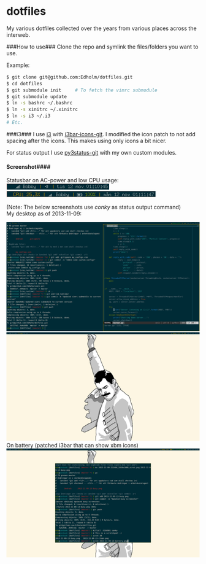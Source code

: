 dotfiles
========
My various dotfiles collected over the years from various places across the interweb.

###How to use###
Clone the repo and symlink the files/folders you want to use.

Example:

 ```bash
$ git clone git@github.com:Edholm/dotfiles.git  
$ cd dotfiles  
$ git submodule init     # To fetch the vimrc submodule
$ git submodule update
$ ln -s bashrc ~/.bashrc
$ ln -s xinitrc ~/.xinitrc
$ ln -s i3 ~/.i3
# Etc.
```

###i3###
I use [i3](https://www.archlinux.org/packages/community/x86_64/i3-wm/) with [i3bar-icons-git](https://aur.archlinux.org/packages/i3bar-icons-git/). 
I modified the icon patch to not add spacing after the icons. This makes using only icons a bit nicer.

For status output I use [py3status-git](https://aur.archlinux.org/packages/py3status-git/) with my own custom modules.
#### Screenshot####
Statusbar on AC-power and low CPU usage:
![Statusbar](2013-11-12-statusbar.png "i3bar-icon, i3status and py3status")  
![Statusbar](2013-11-12-statusbar-battery.png "i3bar-icon, i3status and py3status")  

(Note: The below screenshots use _conky_ as status output command)  
My desktop as of 2013-11-09:

![i3, urxvt and custom conkyrc as status feeder](2013-11-09-i3-busy.png "Busy")
![Clean desktop](2013-11-09-i3-clean.png "Clean")
On battery (patched i3bar that can show xbm icons)
![On battery](2013-11-09-i3-battery.png "On battery")

